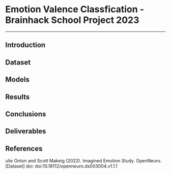 # Emotion Valence Classfication - Brainhack School Project 2023
----

## Introduction

## Dataset

## Models 

## Results 

## Conclusions

## Deliverables

## References

ulie Onton and Scott Makeig (2022). Imagined Emotion Study. OpenNeuro. [Dataset] doi: doi:10.18112/openneuro.ds003004.v1.1.1
